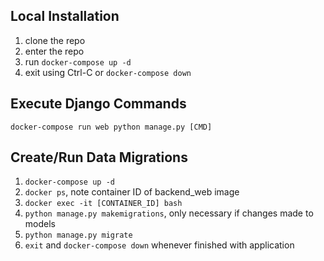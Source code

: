 ## Local Installation
1) clone the repo
2) enter the repo
3) run `docker-compose up -d`
4) exit using Ctrl-C or `docker-compose down`


## Execute Django Commands
`docker-compose run web python manage.py [CMD]`


## Create/Run Data Migrations
1) `docker-compose up -d`
2) `docker ps`, note container ID of backend_web image
3) `docker exec -it [CONTAINER_ID] bash`
4) `python manage.py makemigrations`, only necessary if changes made to models
5) `python manage.py migrate`
6) `exit` and `docker-compose down` whenever finished with application
